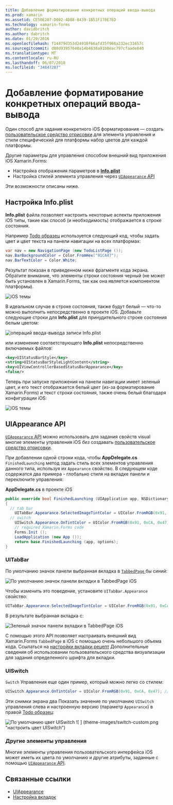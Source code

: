 ```yaml
---
title: Добавление форматирование конкретных операций ввода-вывода
ms.prod: xamarin
ms.assetid: CE50E207-D092-4D88-8439-1B51F178E7ED
ms.technology: xamarin-forms
author: davidbritch
ms.author: dabritch
ms.date: 01/29/2016
ms.openlocfilehash: f14479d353d24910f66afd35f968a232ec31657c
ms.sourcegitcommit: d80d93957040a14b4638a91b0eac797cfaade840
ms.translationtype: MT
ms.contentlocale: ru-RU
ms.lasthandoff: 06/07/2018
ms.locfileid: "34847287"
---
```

# <a name="adding-ios-specific-formatting"></a>Добавление форматирование конкретных операций ввода-вывода

Один способ для задания конкретного iOS форматирования — создать [пользовательское средство отрисовки](~/xamarin-forms/app-fundamentals/custom-renderer/index.md) для элемента управления и стили специфический для платформы набор цветов для каждой платформы.

Другие параметры для управления способом внешний вид приложения iOS Xamarin.Forms:

* Настройка отображения параметров в [ **Info.plist**](#info-plist)
* Настройка стилей элемента управления через [ `UIAppearance` API](#uiappearance)

Эти возможности описаны ниже.

<a name="info-plist"/>

## <a name="customizing-infoplist"></a>Настройка Info.plist

**Info.plist** файла позволяет настроить некоторые аспекты приложения iOS типы, такие как способ (и необходимость) отображается в строке состояния.

Например [Todo образец](https://developer.xamarin.com/samples/xamarin-forms/Todo/) используется следующий код, чтобы задать цвет и цвет текста на панели навигации на всех платформах:

```csharp
var nav = new NavigationPage (new TodoListPage ());
nav.BarBackgroundColor = Color.FromHex("91CA47");
nav.BarTextColor = Color.White;
```

Результат показан в приведенном ниже фрагменте кода экрана. Обратите внимание, что элементы строки состояния черный (не может быть установлен в Xamarin.Forms, так как она является компонентом платформы).

![](theme-images/status-default-sml.png "iOS темы")

В идеальном случае в строке состояния, также будут белый — что-то можно выполнить непосредственно в проекте iOS. Добавьте следующие строки для **Info.plist** для принудительного строке состояния белым цветом:

![](theme-images/info-plist.png "операций ввода-вывода записи Info.plist")

или изменение соответствующего **Info.plist** непосредственно включаемых файлов:

```xml
<key>UIStatusBarStyle</key>
<string>UIStatusBarStyleLightContent</string>
<key>UIViewControllerBasedStatusBarAppearance</key>
<false/>
```

Теперь при запуске приложения на панели навигации имеет зеленый цвет, и его текст отображается белый цвет (из-за форматирование Xamarin.Forms) *и* текст строки состояния, также очень белый благодаря конфигурации iOS:

![](theme-images/status-white-sml.png "iOS темы")

<a name="uiappearance"/>

## <a name="uiappearance-api"></a>UIAppearance API

[ `UIAppearance` API](~/ios/user-interface/ios-ui/introduction-to-the-appearance-api.md) можно использовать для задания свойств visual многие элементы управления iOS *без* создавать [пользовательское средство отрисовки](~/xamarin-forms/app-fundamentals/custom-renderer/index.md).

При добавлении одной строки кода, чтобы **AppDelegate.cs** `FinishedLaunching` метод задать стиль всех элементов управления данного типа, используя их `Appearance` свойство. В следующем коде содержатся два примера - глобально стиля на вкладке панели и переключите управления:

**AppDelegate.cs** в проекте iOS

```csharp
public override bool FinishedLaunching (UIApplication app, NSDictionary options)
{
  // tab bar
    UITabBar.Appearance.SelectedImageTintColor = UIColor.FromRGB(0x91, 0xCA, 0x47); // green
  // switch
    UISwitch.Appearance.OnTintColor = UIColor.FromRGB(0x91, 0xCA, 0x47); // green
    // required Xamarin.Forms code
    Forms.Init ();
    LoadApplication (new App ());
    return base.FinishedLaunching (app, options);
}
```

### <a name="uitabbar"></a>UITabBar

По умолчанию значок панели выбранная вкладка в [ `TabbedPage` ](~/xamarin-forms/app-fundamentals/navigation/tabbed-page.md) бы синий:

![](theme-images/tabbar-default.png "По умолчанию значок панели вкладки в TabbedPage iOS")

Чтобы изменить это поведение, установите `UITabBar.Appearance` свойство:

```csharp
UITabBar.Appearance.SelectedImageTintColor = UIColor.FromRGB(0x91, 0xCA, 0x47); // green
```

В результате выбранная вкладка с:

![](theme-images/tabbar-custom.png "Зеленый значок панели вкладки в TabbedPage iOS")

С помощью этого API позволяет настраивать внешний вид Xamarin.Forms `TabbedPage` в iOS с помощью очень небольшого объема кода. Ссылаться на [настройки вкладки рецепт](https://developer.xamarin.com/recipes/cross-platform/xamarin-forms/ios/customize-tabs/) Дополнительные сведения об использовании пользовательского средства визуализации для задания определенного шрифта для вкладки.

### <a name="uiswitch"></a>UISwitch

`Switch` Управления еще один пример, который можно легко со стилем:

```csharp
UISwitch.Appearance.OnTintColor = UIColor.FromRGB(0x91, 0xCA, 0x47); // green
```

Эти снимки экрана два Показать значение по умолчанию `UISwitch` управления слева и настроенную версию (параметр `Appearance`) в правой [Todo образец](https://developer.xamarin.com/samples/xamarin-forms/Todo/):

![](theme-images/switch-default.png "По умолчанию цвет UISwitch") ![ ] (theme-images/switch-custom.png "настроить цвет UISwitch")

### <a name="other-controls"></a>Другие элементы управления

Многие элементы управления пользовательского интерфейса iOS может иметь их цвета по умолчанию и другие атрибуты, заданные с помощью [ `UIAppearance` API](~/ios/user-interface/ios-ui/introduction-to-the-appearance-api.md).



## <a name="related-links"></a>Связанные ссылки

- [UIAppearance](~/ios/user-interface/ios-ui/introduction-to-the-appearance-api.md)
- [Настройка вкладок](https://developer.xamarin.com/recipes/cross-platform/xamarin-forms/ios/customize-tabs/)
